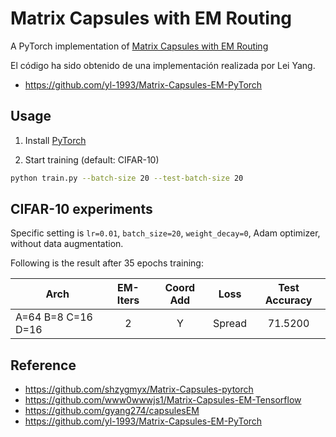 # Matrix Capsules with EM Routing
A PyTorch implementation of [Matrix Capsules with EM Routing](https://openreview.net/pdf?id=HJWLfGWRb)

El código ha sido obtenido de una implementación realizada por Lei Yang. 
- https://github.com/yl-1993/Matrix-Capsules-EM-PyTorch

## Usage
1. Install [PyTorch](http://pytorch.org/)

2. Start training (default: CIFAR-10)
```bash
python train.py --batch-size 20 --test-batch-size 20
```


## CIFAR-10 experiments

Specific setting is `lr=0.01`, `batch_size=20`, `weight_decay=0`, Adam optimizer, without data augmentation.

Following is the result after 35 epochs training:

| Arch | EM-Iters | Coord Add | Loss  | Test Accuracy |
| ---- |:-----:|:---------:|:----:|:-------------:|
| A=64 B=8 C=16 D=16        | 2 | Y | Spread    |  71.5200   |




## Reference
- https://github.com/shzygmyx/Matrix-Capsules-pytorch
- https://github.com/www0wwwjs1/Matrix-Capsules-EM-Tensorflow
- https://github.com/gyang274/capsulesEM
- https://github.com/yl-1993/Matrix-Capsules-EM-PyTorch
